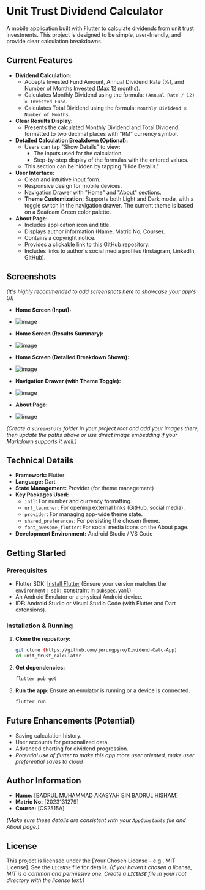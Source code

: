 # Unit Trust Dividend Calculator

A mobile application built with Flutter to calculate dividends from unit trust investments. This project is designed to be simple, user-friendly, and provide clear calculation breakdowns.

## Current Features

*   **Dividend Calculation:**
    *   Accepts Invested Fund Amount, Annual Dividend Rate (%), and Number of Months Invested (Max 12 months).
    *   Calculates Monthly Dividend using the formula: `(Annual Rate / 12) × Invested Fund`.
    *   Calculates Total Dividend using the formula: `Monthly Dividend × Number of Months`.
*   **Clear Results Display:**
    *   Presents the calculated Monthly Dividend and Total Dividend, formatted to two decimal places with "RM" currency symbol.
*   **Detailed Calculation Breakdown (Optional):**
    *   Users can tap "Show Details" to view:
        *   The inputs used for the calculation.
        *   Step-by-step display of the formulas with the entered values.
    *   This section can be hidden by tapping "Hide Details."
*   **User Interface:**
    *   Clean and intuitive input form.
    *   Responsive design for mobile devices.
    *   Navigation Drawer with "Home" and "About" sections.
    *   **Theme Customization:** Supports both Light and Dark mode, with a toggle switch in the navigation drawer. The current theme is based on a Seafoam Green color palette.
*   **About Page:**
    *   Includes application icon and title.
    *   Displays author information (Name, Matric No, Course).
    *   Contains a copyright notice.
    *   Provides a clickable link to this GitHub repository.
    *   Includes links to author's social media profiles (Instagram, LinkedIn, GitHub).

## Screenshots

*(It's highly recommended to add screenshots here to showcase your app's UI)*

*   **Home Screen (Input):**
*   
    ![image](https://github.com/user-attachments/assets/29bbd10c-1a8c-4efc-aafd-b937e75fe9d1)

*   **Home Screen (Results Summary):**
*   
    ![image](https://github.com/user-attachments/assets/c8ef2342-3037-462f-a5d0-ba228bb2b33d)

*   **Home Screen (Detailed Breakdown Shown):**
*   
    ![image](https://github.com/user-attachments/assets/ef7f26ed-2473-414c-a1b8-6924632ce2d4)

*   **Navigation Drawer (with Theme Toggle):**
*   
    ![image](https://github.com/user-attachments/assets/c3729771-ca74-40a6-8054-ab02c1489890)

*   **About Page:**
*   
    ![image](https://github.com/user-attachments/assets/649e5cbd-1497-48aa-a755-4a23fd8ecc81)


*(Create a `screenshots` folder in your project root and add your images there, then update the paths above or use direct image embedding if your Markdown supports it well.)*

## Technical Details

*   **Framework:** Flutter
*   **Language:** Dart
*   **State Management:** Provider (for theme management)
*   **Key Packages Used:**
    *   `intl`: For number and currency formatting.
    *   `url_launcher`: For opening external links (GitHub, social media).
    *   `provider`: For managing app-wide theme state.
    *   `shared_preferences`: For persisting the chosen theme.
    *   `font_awesome_flutter`: For social media icons on the About page.
*   **Development Environment:** Android Studio / VS Code

## Getting Started

### Prerequisites

*   Flutter SDK: [Install Flutter](https://flutter.dev/docs/get-started/install) (Ensure your version matches the `environment: sdk:` constraint in `pubspec.yaml`)
*   An Android Emulator or a physical Android device.
*   IDE: Android Studio or Visual Studio Code (with Flutter and Dart extensions).

### Installation & Running

1.  **Clone the repository:**
    ```bash
    git clone (https://github.com/jerungpyro/Dividend-Calc-App)
    cd unit_trust_calculator 
    ```

2.  **Get dependencies:**
    ```bash
    flutter pub get
    ```

3.  **Run the app:**
    Ensure an emulator is running or a device is connected.
    ```bash
    flutter run
    ```

## Future Enhancements (Potential)

*   Saving calculation history.
*   User accounts for personalized data.
*   Advanced charting for dividend progression.
*   *Potential use of flutter to make this app more user oriented, make user preferential saves to cloud*

## Author Information

*   **Name:** [BADRUL MUHAMMAD AKASYAH BIN BADRUL HISHAM]
*   **Matric No:** [2023131279]
*   **Course:** [CS2515A]

*(Make sure these details are consistent with your `AppConstants` file and About page.)*

## License

This project is licensed under the [Your Chosen License - e.g., MIT License]. See the `LICENSE` file for details.
*(If you haven't chosen a license, MIT is a common and permissive one. Create a `LICENSE` file in your root directory with the license text.)*
